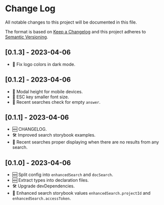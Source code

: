 # Change Log
All notable changes to this project will be documented in this file.

The format is based on [Keep a Changelog](http://keepachangelog.com/)
and this project adheres to [Semantic Versioning](http://semver.org/).

## [0.1.3] - 2023-04-06

- 🐞 Fix logo colors in dark mode.

## [0.1.2] - 2023-04-06

- 🐞 Modal height for mobile devices.
- 🐞 ESC key smaller font size.
- 🐞 Recent searches check for empty `answer`.

## [0.1.1] - 2023-04-06

- 🆕 CHANGELOG.
- 🛠 Improved search storybook examples.
- 🐞 Recent searches proper displaying when there are no results from any search.

## [0.1.0] - 2023-04-06

- 🆕 Split config into `enhancedSearch` and `docSearch`.
- 🆕 Extract types into declaration files.
- 🛠 Upgrade devDependencies.
- 🐞 Enhanced search storybook values `enhancedSearch.projectId` and `enhancedSearch.accessToken`.
